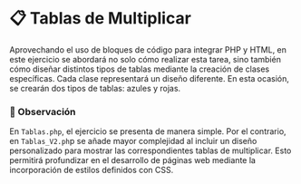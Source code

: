 # 📋 Tablas de Multiplicar
Aprovechando el uso de bloques de código para integrar PHP y HTML, en este ejercicio se abordará no solo cómo realizar esta tarea, sino también cómo diseñar distintos tipos de tablas mediante la creación de clases específicas. 
Cada clase representará un diseño diferente. En esta ocasión, se crearán dos tipos de tablas: azules y rojas.

### 📌 Observación
En `Tablas.php`, el ejercicio se presenta de manera simple. Por el contrario, en `Tablas_V2.ph`p se añade mayor complejidad al incluir un diseño personalizado para mostrar las correspondientes tablas de multiplicar. Esto permitirá profundizar en el desarrollo de páginas web mediante la incorporación de estilos definidos con CSS.
